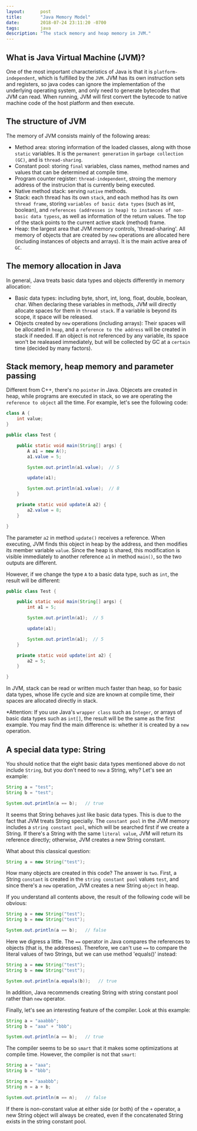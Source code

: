 ```yaml
---
layout:      post
title:       "Java Memory Model"
date:        2018-07-24 23:11:20 -0700
tags:        java
description: "The stack memory and heap memory in JVM."
---
```


## What is Java Virtual Machine (JVM)?

One of the most important characteristics of Java is that it is `platform-independent`, which is fulfilled by the `JVM`. JVM has its own instruction sets and registers, so java codes can ignore the implementation of the underlying operating system, and only need to generate bytecodes that JVM can read. When running, JVM will first convert the bytecode to native machine code of the host platform and then execute.

## The structure of JVM

The memory of JVM consists mainly of the following areas:

* Method area: storing information of the loaded classes, along with those `static` variables. It is the `permanent generation` in `garbage collection (GC)`, and is `thread-sharing`.
* Constant pool: storing `final` variables, class names, method names and values that can be determined at compile time.
* Program counter register: `thread-independent`, stroing the memory address of the instrucion that is currently being executed.
* Native method stack: serving `native` methods.
* Stack: each thread has its own `stack`, and each method has its own `thread frame`, storing `variables of basic data types` (such as int, boolean), and `references (addresses in heap) to instances of non-basic data typess`, as well as information of the return values. The top of the stack points to the current active stack (method) frame.
* Heap: the largest area that JVM memory controls, 'thread-sharing'. All memory of objects that are created by `new` operations are allocated here (including instances of objects and arrays). It is the main active area of `GC`.

## The memory allocation in Java

In general, Java treats basic data types and objects differently in memory allocation:

* Basic data types: including byte, short, int, long, float, double, boolean, char. When declaring these variables in methods, JVM will directly allocate spaces for them in `thread stack`. If a variable is beyond its scope, it space will be released.
* Objects created by `new` operations (including arrays): Their spaces will be allocated in `heap`,  and a `reference to the address` will be created in stack if needed. If an object is not referenced by any variable, its space won't be realeased immediately, but will be collected by GC at a `certain` time (decided by many factors).

## Stack memory, heap memory and parameter passing

Different from C++, there's no `pointer` in Java. Objecets are created in heap, while programs are executed in stack, so we are operating the `reference to object` all the time. For example, let's see the following code:

```java
class A {
    int value;
}

public class Test {

    public static void main(String[] args) {
        A a1 = new A();
        a1.value = 5;

        System.out.println(a1.value);  // 5

        update(a1);

        System.out.println(a1.value);  // 8
    }

    private static void update(A a2) {
        a2.value = 8;
    }

}
```

The parameter `a2` in method `update()` receives a reference. When executing, JVM finds this object in heap by the address, and then modifies its member variable `value`. Since the heap is shared, this modification is visible immediately to another reference `a1` in method `main()`, so the two outputs are different.

However, if we change the type `A` to a basic data type, such as `int`, the result will be different:

```java
public class Test {

    public static void main(String[] args) {
        int a1 = 5;

        System.out.println(a1);  // 5

        update(a1);

        System.out.println(a1);  // 5
    }

    private static void update(int a2) {
        a2 = 5;
    }

}
```

In JVM, stack can be read or written much faster than heap, so for basic data types, whose life cycle and size are known at compile time, their spaces are allocated directly in stack.

*Attention: If you use Java's `wrapper class` such as `Integer`, or arrays of basic data types such as `int[]`, the result will be the same as the first example. You may find the main difference is: whether it is created by a `new` operation.

## A special data type: String

You should notice that the eight basic data types mentioned above do not include `String`, but you don't need to `new` a String, why? Let's see an example:

```java
String a = "test";
String b = "test";

System.out.println(a == b);   // true
```

It seems that String behaves just like basic data types. This is due to the fact that JVM treats String specially. The `constant pool` in the JVM memory includes a `string constant pool`, which will be searched first if we create a String. If there's a String with the same `literal value`, JVM will return its reference directly; otherwise, JVM creates a new String constant.

What about this classical question:

```java
String a = new String("test");
```

How many objects are created in this code? The answer is `two`. First, a String `constant` is created in the `string constant pool` values `test`, and since there's a `new` operation, JVM creates a new String `object` in heap.

If you understand all contents above, the result of the following code will be obvious:

```java
String a = new String("test");
String b = new String("test");

System.out.println(a == b);   // false
```

Here we digress a little. The `==` operator in Java compares the references to objects (that is, the addresses). Therefore, we can't use `==` to compare the literal values of two Strings, but we can use method 'equals()' instead:

```java
String a = new String("test");
String b = new String("test");

System.out.println(a.equals(b));   // true
```

In addition, Java recommends creating String with string constant pool rather than `new` operator.

Finally, let's see an interesting feature of the compiler. Look at this example:

```java
String a = "aaabbb";
String b = "aaa" + "bbb";

System.out.println(a == b);   // true
```

The compiler seems to be so `smart` that it makes some optimizations at compile time. However, the compiler is not that `smart`:

```java
String a = "aaa";
String b = "bbb";

String m = "aaabbb";
String n = a + b;

System.out.println(m == n);   // false
```

If there is non-constant value at either side (or both) of the `+` operator, a new String object will always be created, even if the concatenated String exists in the string constant pool.
